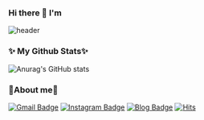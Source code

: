 ### Hi there 👋  I'm
![header](https://capsule-render.vercel.app/api?type=Soft&color=timeGradient&height=300&section=header&text=Soomin%20Ryu&animation=twinkling&fontSize=90)
### ✨ My Github Stats✨
![Anurag's GitHub stats](https://github-readme-stats.vercel.app/api?username=SoominRyu&count_private=true&include_all_commits=True&show_icons=true&theme=buefy)
### 🥤About me🥤
[![Gmail Badge](https://img.shields.io/badge/Gmail-d14836?style=flat-square&logo=Gmail&logoColor=white&link=mailto:rsm0932@gmail.com)](mailto:rsm0932@gmail.com)
[![Instagram Badge](https://img.shields.io/badge/-Instagram-dd2a7b?style=flat-square&logo=instagram&logoColor=white&link=https://www.instagram.com/ryusmoothie/)](https://www.instagram.com/ryusmoothie/) 
[![Blog Badge](http://img.shields.io/badge/-Blog-brightgreen?style=flat-square&logo=FF5722&link=https://blog.naver.com/ryus00m)](https://blog.naver.com/ryus00m)
[![Hits](https://hits.seeyoufarm.com/api/count/incr/badge.svg?url=https%3A%2F%2Fgithub.com%2FSoominRyu&count_bg=%23FFBFF9&title_bg=%23555555&icon=&icon_color=%23E7E7E7&title=hits&edge_flat=true)](https://hits.seeyoufarm.com)

<!--
**SoominRyu/SoominRyu** is a ✨ _special_ ✨ repository because its `README.md` (this file) appears on your GitHub profile.

Here are some ideas to get you started:

- 🔭 I’m currently working on ...
- 🌱 I’m currently learning ...
- 👯 I’m looking to collaborate on ...
- 🤔 I’m looking for help with ...
- 💬 Ask me about ...
- 📫 How to reach me: ...
- 😄 Pronouns: ...
- ⚡ Fun fact: ...
-->
